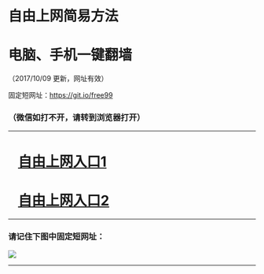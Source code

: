﻿# 自由上网简易方法

# 电脑、手机一键翻墙

（2017/10/09 更新，网址有效）

固定短网址：https://git.io/free99

### （微信如打不开，请转到浏览器打开）


***





# &nbsp;&nbsp; <a href="http://ft140756545.fwq-tz-1001.info/fwqtz01.html?t=100900115897 " target="_blank">自由上网入口1</a>
# &nbsp;&nbsp; <a href="http://ft3169614690.fwq-tz-1002.info/fwqtz02.html?t=10090013825 " target="_blank">自由上网入口2</a>
***

### 请记住下图中固定短网址：

<img src="https://s3-us-west-2.amazonaws.com/fwq-1001/yjfq-20170905okok.png" /> 


***

